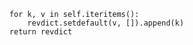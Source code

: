         for k, v in self.iteritems():
            revdict.setdefault(v, []).append(k)
        return revdict
